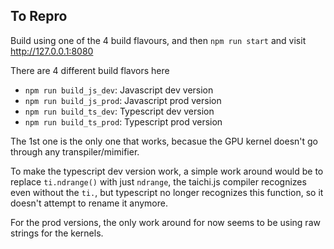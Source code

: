 

## To Repro

Build using one of the 4 build flavours, and then `npm run start` and visit http://127.0.0.1:8080

There are 4 different build flavors here
* `npm run build_js_dev`: Javascript dev version
* `npm run build_js_prod`: Javascript prod version
* `npm run build_ts_dev`: Typescript dev version
* `npm run build_ts_prod`: Typescript prod version

The 1st one is the only one that works, becasue the GPU kernel doesn't go through any transpiler/mimifier.

To make the typescript dev version work, a simple work around would be to replace `ti.ndrange()` with just `ndrange`, the taichi.js compiler recognizes even without the `ti.`, but typescript no longer recognizes this function, so it doesn't attempt to rename it anymore.

For the prod versions, the only work around for now seems to be using raw strings for the kernels.

